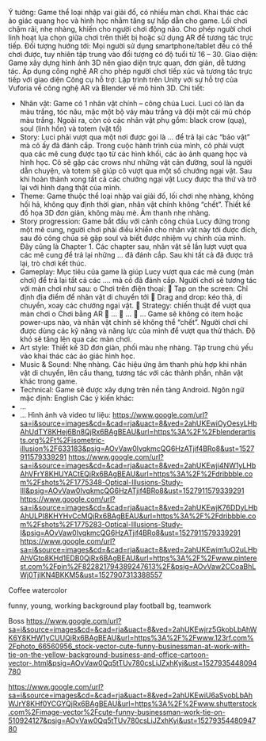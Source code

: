 Ý tưởng: Game thể loại nhập vai giải đố, có nhiều màn chơi. Khai thác các ảo giác quang học và hình học nhằm tăng sự hấp dẫn cho game. Lối chơi chậm rãi, nhẹ nhàng, khiến cho người chơi động não. Cho phép người chơi linh hoạt lựa chọn giữa chơi trên thiết bị hoặc sử dụng AR để tương tác trực tiếp. 
Đối tượng hướng tới: Mọi người sử dụng smartphone/tablet đều có thể chơi được, tuy nhiên tập trung vào đối tượng có độ tuổi từ 16 – 30. 
Giao diện: Game xây dựng hình ảnh 3D nên giao diện trực quan, đơn giản, dễ tương tác. Áp dụng công nghệ AR cho phép người chơi tiếp xúc và tương tác trực tiếp với giao diện
Công cụ hỗ trợ: Lập trình trên Unity với sự hỗ trợ của Vuforia về công nghệ AR và Blender về mô hình 3D. 
Chi tiết:
-	Nhân vật: Game có 1 nhân vật chính – công chúa Luci. Luci có làn da màu trắng, tóc nâu, mặc một bộ váy màu trắng và đội một cái mũ chóp màu trắng. Ngoài ra, còn có các nhân vật phụ gồm: black crow (quạ), soul (linh hồn) và totem (vật tổ)
-	Story: Luci phải vượt qua một nơi được gọi là ... để trả lại các “bảo vật” mà cô ấy đã đánh cắp. Trong cuộc hành trình của mình, cô phải vượt qua các mê cung được tạo từ các hình khối, các ảo ảnh quang học và hình học. Cô sẽ gặp các crows như những vật cản đường, soul là người dẫn chuyện, và totem sẽ giúp cô vượt qua một số chướng ngại vật. Sau khi hoàn thành xong tất cả các chướng ngại vật Lucy được tha thứ và trở lại với hình dạng thật của mình.
-	Theme: Game thuộc thể loại nhập vai giải đố, lối chơi nhẹ nhàng, không hối hả, không quy định thời gian, nhân vật chính không “chết”. Thiết kế đồ họa 3D đơn giản, không màu mè. Âm thanh nhẹ nhàng.
-	Story progression: Game bắt đầu với cảnh công chúa Lucy đứng trong một mê cung, người chơi phải điều khiển cho nhân vật này tới được đích, sau đó công chúa sẽ gặp soul và biết được nhiệm vụ chính của mình. Đây cũng là Chapter 1. Các chapter sau, nhân vật sẽ lần lượt vượt qua các mê cung để trả lại những … đã đánh cắp. Sau khi tất cả đã được trả lại, trò chơi kết thúc.
-	Gameplay: Mục tiêu của game là giúp Lucy vượt qua các mê cung (màn chơi) để trả lại tất cả các …. mà cô đã đánh cắp. Người chơi sẽ tương tác với màn chơi như sau:
o	Chơi trên điện thoại: 
	Tap on the screen: Chỉ định địa điểm để nhân vật di chuyển tới
	Drag and drop: kéo thả, di chuyển, xoay các chướng ngại vật.
	Strategy: chiến thuật để vượt qua màn chơi
o	Chơi bằng AR
	…
	…
	…
Game sẽ không có item hoặc power-ups nào, và nhân vật chính sẽ không thể “chết”. Người chơi chỉ được dùng các kỹ năng và năng lực của mình để vượt qua thử thách. Độ khó sẽ tăng lên qua các màn chơi.
-	Art style: Thiết kế 3D đơn giản, phối màu nhẹ nhàng. Tập trung chủ yếu vào khai thác các ảo giác hình học.
-	Music & Sound: Nhẹ nhàng. Các hiệu ứng âm thanh phù hợp khi nhân vật di chuyển, lên cầu thang, tương tác với các thành phần, nhân vật khác trong game.
-	Technical: Game sẽ được xây dựng trên nền tảng Android. Ngôn ngữ mặc định: English
Các ý kiến khác:
-	…
-	…
Hình ảnh và video tư liệu:
https://www.google.com/url?sa=i&source=images&cd=&cad=rja&uact=8&ved=2ahUKEwiOyOesyLHbAhUdTY8KHej6Bn8QjRx6BAgBEAU&url=https%3A%2F%2Fblenderartists.org%2Ft%2Fisometric-illusion%2F633183&psig=AOvVaw0IvqkmcQG6HzATjif4BRo8&ust=1527911579339291
https://www.google.com/url?sa=i&source=images&cd=&cad=rja&uact=8&ved=2ahUKEwji4NW1yLHbAhVFrY8KHUYACtEQjRx6BAgBEAU&url=https%3A%2F%2Fdribbble.com%2Fshots%2F1775348-Optical-Illusions-Study-III&psig=AOvVaw0IvqkmcQG6HzATjif4BRo8&ust=1527911579339291
https://www.google.com/url?sa=i&source=images&cd=&cad=rja&uact=8&ved=2ahUKEwjK76DDyLHbAhULPI8KHYHvCcMQjRx6BAgBEAU&url=https%3A%2F%2Fdribbble.com%2Fshots%2F1775283-Optical-Illusions-Study-I&psig=AOvVaw0IvqkmcQG6HzATjif4BRo8&ust=1527911579339291
https://www.google.com/url?sa=i&source=images&cd=&cad=rja&uact=8&ved=2ahUKEwim1uO2uLHbAhVGto8KHd1EDB0QjRx6BAgBEAU&url=https%3A%2F%2Fwww.pinterest.com%2Fpin%2F822821794389247613%2F&psig=AOvVaw2CCoaBhLWj0TjIKN4BKKM5&ust=1527907313388557




<magazine>
  Coffee watercolor 
  
  funny, young, working background
  play football bg, teamwork
  
  Boss
https://www.google.com/url?sa=i&source=images&cd=&cad=rja&uact=8&ved=2ahUKEwjrz5GkobLbAhWK6Y8KHW1yCUUQjRx6BAgBEAU&url=https%3A%2F%2Fwww.123rf.com%2Fphoto_66560956_stock-vector-cute-funny-businessman-at-work-with-tie-on-the-yellow-background-business-and-office-cartoon-vector-.html&psig=AOvVaw0Qq5tTUv780csLiJZxhKyi&ust=1527935448094780

https://www.google.com/url?sa=i&source=images&cd=&cad=rja&uact=8&ved=2ahUKEwiU6aSvobLbAhWJrY8KHf0YCGYQjRx6BAgBEAU&url=https%3A%2F%2Fwww.shutterstock.com%2Fimage-vector%2Fcute-funny-businessman-work-tie-on-510924127&psig=AOvVaw0Qq5tTUv780csLiJZxhKyi&ust=1527935448094780

